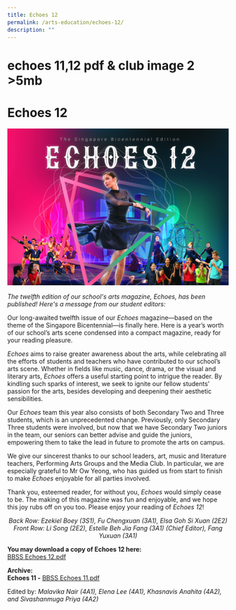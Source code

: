 ```yaml
---
title: Echoes 12
permalink: /arts-education/echoes-12/
description: ""
---
```

# echoes 11,12 pdf & club image 2 >5mb

# Echoes 12

![](/images/Our%20BBSS%20Experience/Arts%20Education/BBSS%20Echoes%2012%20Cover%20Page.jpg)

_The twelfth edition of our school's arts magazine, Echoes, has been published! Here's a message from our student editors:_  
  
Our long-awaited twelfth issue of our _Echoes_ magazine—based on the theme of the Singapore Bicentennial—is finally here. Here is a year’s worth of our school’s arts scene condensed into a compact magazine, ready for your reading pleasure.

_Echoes_ aims to raise greater awareness about the arts, while celebrating all the efforts of students and teachers who have contributed to our school’s arts scene. Whether in fields like music, dance, drama, or the visual and literary arts, _Echoes_ offers a useful starting point to intrigue the reader. By kindling such sparks of interest, we seek to ignite our fellow students’ passion for the arts, besides developing and deepening their aesthetic sensibilities.

Our _Echoes_ team this year also consists of both Secondary Two and Three students, which is an unprecedented change. Previously, only Secondary Three students were involved, but now that we have Secondary Two juniors in the team, our seniors can better advise and guide the juniors, empowering them to take the lead in future to promote the arts on campus.

We give our sincerest thanks to our school leaders, art, music and literature teachers, Performing Arts Groups and the Media Club. In particular, we are especially grateful to Mr Ow Yeong, who has guided us from start to finish to make _Echoes_ enjoyable for all parties involved.

Thank you, esteemed reader, for without you, _Echoes_ would simply cease to be. The making of this magazine was fun and enjoyable, and we hope this joy rubs off on you too. Please enjoy your reading of _Echoes 12_!

<center><i>Back Row: Ezekiel Boey (3S1), Fu Chengxuan (3A1), Elsa Goh Si Xuan (2E2)<br>
	Front Row: Li Song (2E2), Estelle Beh Jia Fang (3A1) (Chief Editor), Fang Yuxuan (3A1)</i></center>

**You may download a copy of Echoes 12 here:**  
[BBSS Echoes 12.pdf](https://bukitbatoksec.moe.edu.sg/qql/slot/u537/Our%20BBSS%20Experience/Departments/Arts%20Education/Echoes%2012/BBSS%20Echoes%2012.pdf)   

  
**Archive:**  
**Echoes 11 -** [BBSS Echoes 11.pdf](https://bukitbatoksec.moe.edu.sg/qql/slot/u537/Total%20Curriculum/Curricular%20Areas/Asthetics/Echoes/Echoes%2011/BBSS%20Echoes%2011.pdf)  

Edited by: _Malavika Nair (4A1), Elena Lee (4A1), Khasnavis Anahita (4A2), and Sivashanmuga Priya (4A2)_